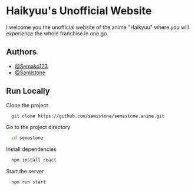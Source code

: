 # Haikyuu's Unofficial Website

I welcome you the unofficial website of the anime "Haikyuu" where you will experience the whole franchise in one go.

## Authors

- [@Semako123](https://www.github.com/semako123)
- [@Samistone](https://www.github.com/samistone)

## Run Locally

Clone the project

```bash
  git clone https://github.com/samistone/semastone.anime.git
```

Go to the project directory

```bash
  cd semastone
```

Install dependencies

```bash
  npm install react
```

Start the server

```bash
  npm run start
```